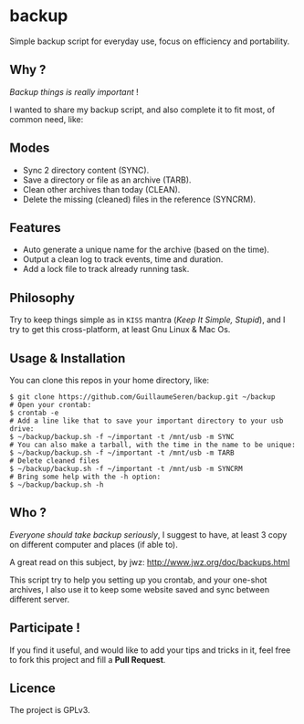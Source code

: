backup
======
Simple backup script for everyday use, focus on efficiency and portability.

## Why ?
*Backup things is really important* !

I wanted to share my backup script, and also complete it to fit most,
of common need, like:

## Modes
- Sync 2 directory content (SYNC).
- Save a directory or file as an archive (TARB).
- Clean other archives than today (CLEAN).
- Delete the missing (cleaned) files in the reference (SYNCRM).

## Features
- Auto generate a unique name for the archive (based on the time).
- Output a clean log to track events, time and duration.
- Add a lock file to track already running task.

## Philosophy
Try to keep things simple as in `KISS` mantra (*Keep It Simple, Stupid*),
and I try to get this cross-platform, at least Gnu Linux & Mac Os.

## Usage & Installation
You can clone this repos in your home directory, like:
```
$ git clone https://github.com/GuillaumeSeren/backup.git ~/backup
# Open your crontab:
$ crontab -e
# Add a line like that to save your important directory to your usb drive:
$ ~/backup/backup.sh -f ~/important -t /mnt/usb -m SYNC
# You can also make a tarball, with the time in the name to be unique:
$ ~/backup/backup.sh -f ~/important -t /mnt/usb -m TARB
# Delete cleaned files
$ ~/backup/backup.sh -f ~/important -t /mnt/usb -m SYNCRM
# Bring some help with the -h option:
$ ~/backup/backup.sh -h
```

## Who ?
*Everyone should take backup seriously*,
I suggest to have, at least 3 copy on different computer and places (if able to).

A great read on this subject, by jwz: http://www.jwz.org/doc/backups.html

This script try to help you setting up you crontab, and your one-shot archives,
I also use it to keep some website saved and sync between different server.

## Participate !
If you find it useful, and would like to add your tips and tricks in it,
feel free to fork this project and fill a __Pull Request__.

## Licence
The project is GPLv3.
